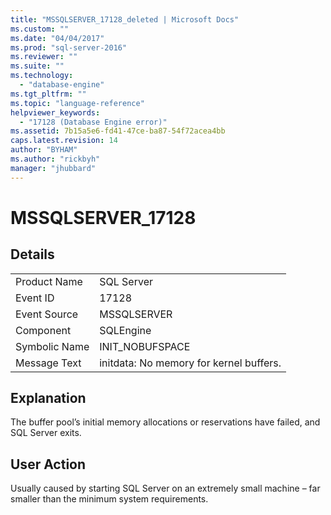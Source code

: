 ```yaml
---
title: "MSSQLSERVER_17128_deleted | Microsoft Docs"
ms.custom: ""
ms.date: "04/04/2017"
ms.prod: "sql-server-2016"
ms.reviewer: ""
ms.suite: ""
ms.technology: 
  - "database-engine"
ms.tgt_pltfrm: ""
ms.topic: "language-reference"
helpviewer_keywords: 
  - "17128 (Database Engine error)"
ms.assetid: 7b15a5e6-fd41-47ce-ba87-54f72acea4bb
caps.latest.revision: 14
author: "BYHAM"
ms.author: "rickbyh"
manager: "jhubbard"
---
```

# MSSQLSERVER_17128
  
## Details  
  
|||  
|-|-|  
|Product Name|SQL Server|  
|Event ID|17128|  
|Event Source|MSSQLSERVER|  
|Component|SQLEngine|  
|Symbolic Name|INIT_NOBUFSPACE|  
|Message Text|initdata: No memory for kernel buffers.|  
  
## Explanation  
The buffer pool’s initial memory allocations or reservations have failed, and SQL Server exits.  
  
## User Action  
Usually caused by starting SQL Server on an extremely small machine – far smaller than the minimum system requirements.  
  
